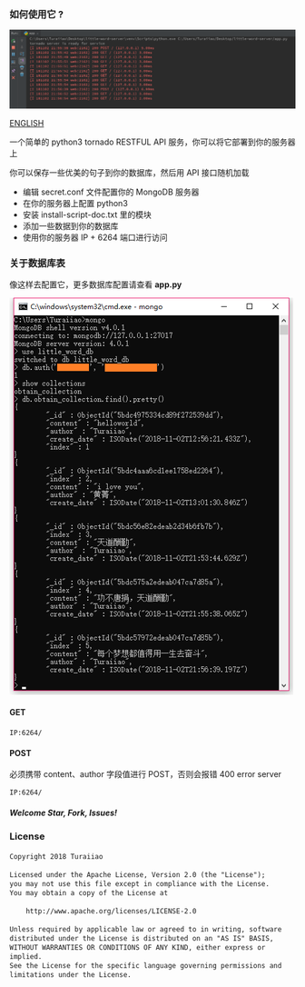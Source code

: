 ### 如何使用它 ?

![](https://github.com/Turaiiao/little_word_server/blob/master/201811022203331.png)

[ENGLISH](https://github.com/Turaiiao/little_word_server/blob/master/README.md)

一个简单的 python3 tornado RESTFUL API 服务，你可以将它部署到你的服务器上

你可以保存一些优美的句子到你的数据库，然后用 API 接口随机加载

- 编辑 secret.conf 文件配置你的 MongoDB 服务器
- 在你的服务器上配置 python3
- 安装 install-script-doc.txt 里的模块
- 添加一些数据到你的数据库
- 使用你的服务器 IP + 6264 端口进行访问

### 关于数据库表

像这样去配置它，更多数据库配置请查看 **app.py**

![](https://github.com/Turaiiao/little_word_server/blob/master/20181102224119.png)

#### GET
```
IP:6264/
```

#### POST
必须携带 content、author 字段值进行 POST，否则会报错 400 error server
```
IP:6264/
```

##### Welcome Star, Fork, Issues!

### License
```
Copyright 2018 Turaiiao

Licensed under the Apache License, Version 2.0 (the "License");
you may not use this file except in compliance with the License.
You may obtain a copy of the License at

    http://www.apache.org/licenses/LICENSE-2.0

Unless required by applicable law or agreed to in writing, software
distributed under the License is distributed on an "AS IS" BASIS,
WITHOUT WARRANTIES OR CONDITIONS OF ANY KIND, either express or implied.
See the License for the specific language governing permissions and
limitations under the License.
```
